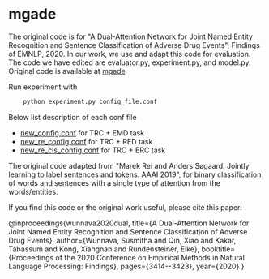 # mgade
The original code is for "A Dual-Attention Network for Joint Named Entity Recognition and Sentence Classification of Adverse Drug Events", Findings of EMNLP, 2020. In our work, we use and adapt this code for evaluation. The code we have edited are evaluator.py, experiment.py, and model.py. Original code is available at [mgade](https://github.com/swunnava20/mgade)

Run experiment with 
```cmd
    python experiment.py config_file.conf
```

Below list description of each conf file
* [new_config.conf](new_config.conf)  for TRC + EMD task
* [new_re_config.conf](new_re_config.conf) for TRC + RED task
* [new_re_cls_config.conf](new_re_cls_config.conf) for TRC + ERC task

The original code adapted from "Marek Rei and Anders Søgaard. Jointly learning to label sentences and tokens. AAAI 2019", for binary classification of words and sentences with a single type of attention from the words/entities.


If you find this code or the original work useful, please cite this paper:

@inproceedings{wunnava2020dual,
  title={A Dual-Attention Network for Joint Named Entity Recognition and Sentence Classification of Adverse Drug Events},
  author={Wunnava, Susmitha and Qin, Xiao and Kakar, Tabassum and Kong, Xiangnan and Rundensteiner, Elke},
  booktitle={Proceedings of the 2020 Conference on Empirical Methods in Natural Language Processing: Findings},
  pages={3414--3423},
  year={2020}
}
